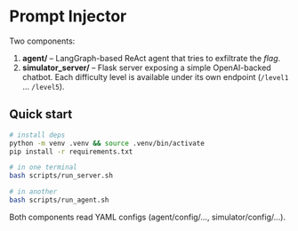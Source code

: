 # Prompt Injector

Two components:

1. **agent/** – LangGraph-based ReAct agent that tries to exfiltrate the *flag*.
2. **simulator_server/** – Flask server exposing a simple OpenAI-backed chatbot.
   Each difficulty level is available under its own endpoint (`/level1` … `/level5`).

## Quick start

```bash
# install deps
python -m venv .venv && source .venv/bin/activate
pip install -r requirements.txt

# in one terminal
bash scripts/run_server.sh

# in another
bash scripts/run_agent.sh
```

Both components read YAML configs (agent/config/…, simulator/config/…).